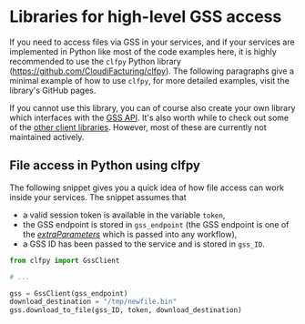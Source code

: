# Libraries for high-level GSS access
If you need to access files via GSS in your services, and if your services are
implemented in Python like most of the code examples here, it is highly
recommended to use the `clfpy` Python library
(https://github.com/CloudiFacturing/clfpy). The following paragraphs give a
minimal example of how to use `clfpy`, for more detailed examples, visit the
library's GitHub pages.

If you cannot use this library, you can of course also create your own library
which interfaces with the [GSS API](../service_APIs/api_gss.md). It's also
worth while to check out some of the [other client
libraries](https://github.com/CloudiFacturing/client_libs). However, most of
these are currently not maintained actively.

## File access in Python using clfpy
The following snippet gives you a quick idea of how file access can work inside
your services. The snippet assumes that
* a valid session token is available in the variable `token`,
* the GSS endpoint is stored in `gss_endpoint` (the GSS endpoint is one of the
  [_extraParameters_](../service_implementation/available_parameters.md) which
  is passed into any workflow),
* a GSS ID has been passed to the service and is stored in `gss_ID`.

```python
from clfpy import GssClient

# ...

gss = GssClient(gss_endpoint)
download_destination = "/tmp/newfile.bin"
gss.download_to_file(gss_ID, token, download_destination)
```
